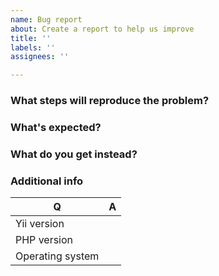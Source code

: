 ```yaml
---
name: Bug report
about: Create a report to help us improve
title: ''
labels: ''
assignees: ''

---
```


### What steps will reproduce the problem?

### What's expected?

### What do you get instead?

### Additional info

| Q                | A
| ---------------- | ---
| Yii version      |
| PHP version      |
| Operating system |
